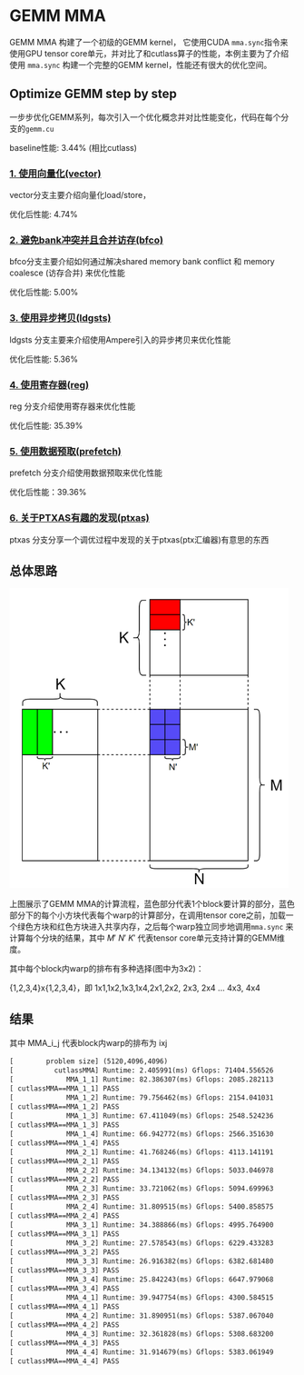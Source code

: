 # GEMM MMA

GEMM MMA 构建了一个初级的GEMM kernel， 它使用CUDA `mma.sync`指令来使用GPU tensor core单元，并对比了和cutlass算子的性能，本例主要为了介绍使用 `mma.sync` 构建一个完整的GEMM kernel，性能还有很大的优化空间。

## Optimize GEMM step by step

一步步优化GEMM系列，每次引入一个优化概念并对比性能变化，代码在每个分支的`gemm.cu`

baseline性能: 3.44% (相比cutlass)

### [1. 使用向量化(vector)](https://github.com/gty111/GEMM_MMA/tree/vector)

vector分支主要介绍向量化load/store，

优化后性能: 4.74%

### [2. 避免bank冲突并且合并访存(bfco)](https://github.com/gty111/GEMM_MMA/tree/bfco)

bfco分支主要介绍如何通过解决shared memory bank conflict 和 memory coalesce (访存合并) 来优化性能

优化后性能: 5.00%

### [3. 使用异步拷贝(ldgsts)](https://github.com/gty111/GEMM_MMA/tree/ldgsts)

ldgsts 分支主要来介绍使用Ampere引入的异步拷贝来优化性能

优化后性能: 5.36%

### [4. 使用寄存器(reg)](https://github.com/gty111/GEMM_MMA/tree/reg)

reg 分支介绍使用寄存器来优化性能

优化后性能: 35.39%

### [5. 使用数据预取(prefetch)](https://github.com/gty111/GEMM_MMA/tree/prefetch)

prefetch 分支介绍使用数据预取来优化性能

优化后性能：39.36%

### [6. 关于PTXAS有趣的发现(ptxas)](https://github.com/gty111/GEMM_MMA/tree/ptxas)

ptxas 分支分享一个调优过程中发现的关于ptxas(ptx汇编器)有意思的东西

## 总体思路

<img src="pic/gemm_mma.png" title="" alt="" width="491">
 

上图展示了GEMM MMA的计算流程，蓝色部分代表1个block要计算的部分，蓝色部分下的每个小方块代表每个warp的计算部分，在调用tensor core之前，加载一个绿色方块和红色方块进入共享内存，之后每个warp独立同步地调用`mma.sync` 来计算每个分块的结果，其中 $M'$ $N'$ $K'$ 代表tensor core单元支持计算的GEMM维度。



其中每个block内warp的排布有多种选择(图中为3x2)：

{1,2,3,4}x{1,2,3,4}，即 1x1,1x2,1x3,1x4,2x1,2x2, 2x3, 2x4 ... 4x3, 4x4



## 结果

其中 MMA_i_j 代表block内warp的排布为 ixj

```
[        problem size] (5120,4096,4096)
[          cutlassMMA] Runtime: 2.405991(ms) Gflops: 71404.556526
[             MMA_1_1] Runtime: 82.386307(ms) Gflops: 2085.282113
[ cutlassMMA==MMA_1_1] PASS
[             MMA_1_2] Runtime: 79.756462(ms) Gflops: 2154.041031
[ cutlassMMA==MMA_1_2] PASS
[             MMA_1_3] Runtime: 67.411049(ms) Gflops: 2548.524236
[ cutlassMMA==MMA_1_3] PASS
[             MMA_1_4] Runtime: 66.942772(ms) Gflops: 2566.351630
[ cutlassMMA==MMA_1_4] PASS
[             MMA_2_1] Runtime: 41.768246(ms) Gflops: 4113.141191
[ cutlassMMA==MMA_2_1] PASS
[             MMA_2_2] Runtime: 34.134132(ms) Gflops: 5033.046978
[ cutlassMMA==MMA_2_2] PASS
[             MMA_2_3] Runtime: 33.721062(ms) Gflops: 5094.699963
[ cutlassMMA==MMA_2_3] PASS
[             MMA_2_4] Runtime: 31.809515(ms) Gflops: 5400.858575
[ cutlassMMA==MMA_2_4] PASS
[             MMA_3_1] Runtime: 34.388866(ms) Gflops: 4995.764900
[ cutlassMMA==MMA_3_1] PASS
[             MMA_3_2] Runtime: 27.578543(ms) Gflops: 6229.433283
[ cutlassMMA==MMA_3_2] PASS
[             MMA_3_3] Runtime: 26.916382(ms) Gflops: 6382.681480
[ cutlassMMA==MMA_3_3] PASS
[             MMA_3_4] Runtime: 25.842243(ms) Gflops: 6647.979068
[ cutlassMMA==MMA_3_4] PASS
[             MMA_4_1] Runtime: 39.947754(ms) Gflops: 4300.584515
[ cutlassMMA==MMA_4_1] PASS
[             MMA_4_2] Runtime: 31.890951(ms) Gflops: 5387.067040
[ cutlassMMA==MMA_4_2] PASS
[             MMA_4_3] Runtime: 32.361828(ms) Gflops: 5308.683200
[ cutlassMMA==MMA_4_3] PASS
[             MMA_4_4] Runtime: 31.914679(ms) Gflops: 5383.061949
[ cutlassMMA==MMA_4_4] PASS
```


